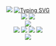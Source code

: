 <div align="center">
<img src="https://capsule-render.vercel.app/api?type=Waving&color=0:bfe6f4,100:f4e3e9&height=300&section=header&text=HI%20THERE&desc=I'm Lang Tan&animation=fadeIn&fontAlignY=40&fontSize=90" />
<a href="https://git.io/typing-svg"><img src="https://readme-typing-svg.demolab.com?font=Fira+Code&weight=500&size=24&pause=1000&color=79E1F4&background=FFFFFF00&center=true&vCenter=true&repeat=false&width=435&lines=Welcome to my GitHub homepage" alt="Typing SVG" /></a>
</div>
<div align="center">
<img src="https://wakapi.dev/api/badge/AkiraTL/AkiraTL/interval:30_days?label=last%2030d">
<img src="https://img.shields.io/endpoint?url=https://wakapi.dev/api/compat/shields/v1/AkiraTL/interval:all_time&label=All%20time&color=blue">
</div>
<div align="center">
<img src="https://github-readme-stats.vercel.app/api/wakatime?username=AkiraTL&api_domain=wakapi.dev&bg_color=1A202C&title_color=79E1F4&icon_color=79E1F4&text_color=ffffff&custom_title=Wakapi.dev+Stats+%28All+Time%29&&layout=compact">
</div>
<!-- <img src="https://skillicons.dev/icons?i=anaconda,blender,vscode,ai,ps,pr,git,c,cpp,py,r,java,css,html,js,latex,md,ubuntu,bash,vim&perline=8"> -->
<div align="center">
        <img src="https://skillicons.dev/icons?i=blender,vscode,ai,ps,pr,git" />
        <img src="https://skillicons.dev/icons?i=c,cpp,py,r,java" />
        <img src="https://skillicons.dev/icons?i=html,js,css" />
        <img src="https://skillicons.dev/icons?i=md,ubuntu,bash,vim" />
</div>
<div align="center">
<img src="https://capsule-render.vercel.app/api?type=Waving&color=0:f4e3e9,100:bfe6f4&height=300&text=END&desc=Curiosity makes knowledge a game.&descAlignY=40&animation=fadeIn&fontAlignY=70&fontSize=90&section=footer" />
</div>
